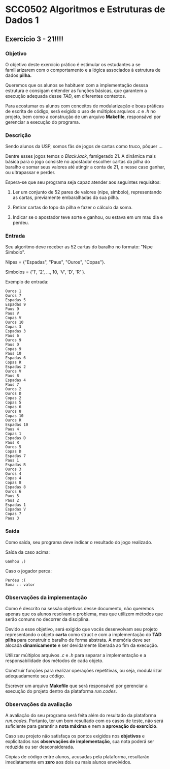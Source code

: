 # SCC0502 Algoritmos e Estruturas de Dados 1

## Exercício 3 - 21!!!!

### Objetivo
O objetivo deste exercício prático é estimular os estudantes a se familiarizarem com o comportamento e a lógica associados à estrutura de dados **pilha.**

Queremos que os alunos se habituem com a implementação desssa estrutura e consigam entender as funções básicas, que garantem a execução adequada desse *TAD*, em diferentes contextos.


Para acostumar os alunos com conceitos de modularização e boas práticas de escrita de código, será exigido o uso de múltiplos arquivos _.c_ e _.h_ no projeto, bem como a construção de um
arquivo **Makefile**, responsável por gerenciar a execução do programa.

### Descrição
Sendo alunos da USP, somos fãs de jogos de cartas como truco, pôquer ...

Dentre esses jogos temos o *BlackJack*, famigerado 21. A dinâmica mais básica para o jogo consiste no apostador escolher cartas da pilha do baralho e somar seus valores até atingir a conta de 21, e nesse caso ganhar, ou ultrapassar e perder.


Espera-se que seu programa seja capaz atender aos seguintes requisitos:

1. Ler um conjunto de 52 pares de valores (nipe, símbolo), representando as cartas, previamente embaralhadas da sua pilha.

2. Retirar cartas do topo da pilha e fazer o cálculo da soma.

3. Indicar se o apostador teve sorte e ganhou, ou estava em um mau dia e perdeu.

### Entrada
Seu algoritmo deve receber as 52 cartas do baralho no formato: "Nipe Símbolo".

Nipes =  {"Espadas", "Paus", "Ouros", "Copas"}.

Símbolos = {'1', '2', ..., 10, 'V', 'D', 'R' }.


Exemplo de entrada:

```
Ouros 1
Ouros 7
Espadas 5
Espadas 9
Paus 9
Paus V
Copas V
Ouros 10
Copas 3
Espadas 3
Paus 6
Ouros 9
Paus D
Copas 9
Paus 10
Espadas 6
Copas R
Espadas 2
Ouros V
Paus 8
Espadas 4
Paus 7
Ouros 2
Ouros D
Copas 2
Copas 5
Copas 6
Ouros 8
Copas 10
Ouros R
Espadas 10
Paus 4
Copas 1
Espadas D
Paus R
Ouros 5
Copas D
Espadas 7
Paus 1
Espadas R
Ouros 3
Ouros 4
Copas 4
Copas 8
Espadas 8
Ouros 6
Paus 5
Paus 2
Espadas 1
Espadas V
Copas 7
Paus 3
```

### Saída
Como saída, seu  programa deve indicar o resultado do jogo realizado.

Saída da caso acima:
```
Ganhou ;)
```

Caso o jogador perca:
```
Perdeu :(
Soma :: valor
```

### Observações da implementação

Como é descrito na sessão objetivos desse documento, não queremos apenas que os alunos resolvam o problema, mas que utilizem
métodos que serão comuns no decorrer da disciplina.

Devido a esse objetivo, será exigido que vocês desenvolvam seu projeto representando o objeto **carta** como struct e com a implementação do **TAD pilha** para construir o baralho de forma abstrata. A memória deve ser alocada **dinamicamente** e ser devidamente liberada
ao fim da execução.

Utilizar múltiplos arquivos _.c_ e _.h_ para separar a implementação e a responsabilidade dos métodos de cada objeto.

Construir funções para realizar  operações repetitivas, ou seja, modularizar adequadamente seu código.

Escrever um arquivo **Makefile** que será responsável por gerenciar a execução do projeto dentro da plataforma _run.codes_.



### Observações da avaliação
A avaliação do seu programa será feita além do resultado da plataforma *run.codes*. Portanto, ter um bom resultado com os casos de teste, não será suficiente para garantir a **nota máxima** e nem a **aprovação do exercício**.

Caso seu projeto não satisfaça os pontos exigidos nos **objetivos** e explicitados nas **observações de implementação**, sua nota poderá ser reduzida ou ser desconsiderada.

Cópias de código entre alunos, acusadas pela plataforma, resultarão imediatamente em **zero** aos dois ou mais alunos envolvidos.
